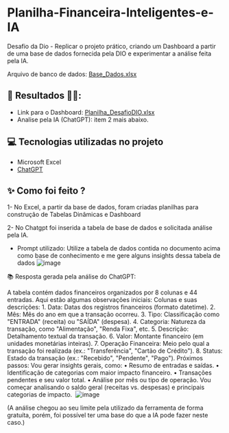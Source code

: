 # Planilha-Financeira-Inteligentes-e-IA
Desafio da Dio - Replicar o projeto prático, criando um Dashboard a partir de uma base de dados fornecida pela DIO e experimentar a análise feita pela IA.

Arquivo de banco de dados:
[Base_Dados.xlsx](https://github.com/user-attachments/files/18440985/Base_Dados.xlsx)

## 🚀 Resultados 🎯💪:
- Link para o Dashboard: [Planilha_DesafioDIO.xlsx](https://github.com/user-attachments/files/18441278/Planilha_DesafioDIO.xlsx)
- Analise pela IA (ChatGPT): item 2 mais abaixo.

## 💻 Tecnologias utilizadas no projeto

- Microsoft Excel
- [ChatGPT](https://chat.openai.com/)

## ✨ Como foi feito ?

1- No Excel, a partir da base de dados, foram criadas planilhas para construção de Tabelas Dinâmicas e Dashboard

2- No Chatgpt foi inserida a tabela de base de dados e solicitada análise pela IA.

- Prompt utilizado: Utilize a tabela de dados contida no documento acima como base de conhecimento e me gere alguns insights dessa tabela de dados ![image](https://github.com/user-attachments/assets/06165512-e83a-446a-837e-3ef48621d0da)

📚 Resposta gerada pela análise do ChatGPT:

A tabela contém dados financeiros organizados por 8 colunas e 44 entradas. Aqui estão algumas observações iniciais:
Colunas e suas descrições:
	1. Data: Datas dos registros financeiros (formato datetime).
	2. Mês: Mês do ano em que a transação ocorreu.
	3. Tipo: Classificação como "ENTRADA" (receita) ou "SAÍDA" (despesa).
	4. Categoria: Natureza da transação, como "Alimentação", "Renda Fixa", etc.
	5. Descrição: Detalhamento textual da transação.
	6. Valor: Montante financeiro (em unidades monetárias inteiras).
	7. Operação Financeira: Meio pelo qual a transação foi realizada (ex.: "Transferência", "Cartão de Crédito").
	8. Status: Estado da transação (ex.: "Recebido", "Pendente", "Pago").
Próximos passos:
Vou gerar insights gerais, como:
	• Resumo de entradas e saídas.
	• Identificação de categorias com maior impacto financeiro.
	• Transações pendentes e seu valor total.
	• Análise por mês ou tipo de operação.
Vou começar analisando o saldo geral (receitas vs. despesas) e principais categorias de impacto. ​​
![image](https://github.com/user-attachments/assets/c2f0829e-0711-4707-b829-7dca18b6cc1e)

(A análise chegou ao seu limite pela utilizado da ferramenta de forma gratuíta, porém, foi possível ter uma base do que a IA pode fazer neste caso.)
